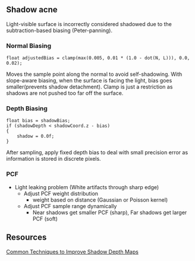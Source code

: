 ## Shadow acne

Light-visible surface is incorrectly considered shadowed due to the subtraction-based biasing (Peter-panning).

### Normal Biasing

```hlsl
float adjustedBias = clamp(max(0.005, 0.01 * (1.0 - dot(N, L))), 0.0, 0.02);
```
Moves the sample point along the normal to avoid self-shadowing.
With slope-aware biasing, when the surface is facing the light, bias goes smaller(prevents shadow detachment). Clamp is just a restriction as shadows are not pushed too far off the surface.

### Depth Biasing

```hlsl
float bias = shadowBias;
if (shadowDepth < shadowCoord.z - bias)
{
    shadow = 0.0f;
}
```

After sampling, apply fixed depth bias to deal with small precision error as information is stored in discrete pixels.

### PCF
- Light leaking problem (White artifacts through sharp edge)
    - Adjust PCF weight distribution
        - weight based on distance (Gaussian or Poisson kernel)
    - Adjust PCF sample range dynamically
        - Near shadows get smaller PCF (sharp), Far shadows get larger PCF (soft)

## Resources

[Common Techniques to Improve Shadow Depth Maps](https://learn.microsoft.com/en-us/windows/win32/dxtecharts/common-techniques-to-improve-shadow-depth-maps)